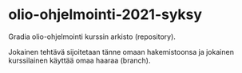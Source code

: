 # olio-ohjelmointi-2021-syksy
Gradia olio-ohjelmointi kurssin arkisto (repository).

Jokainen tehtävä sijoitetaan tänne omaan hakemistoonsa ja jokainen kurssilainen käyttää omaa haaraa (branch).

